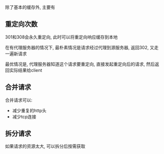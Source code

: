除了基本的缓存外, 主要有

## 重定向次数

301和308会永久重定向, 此时可以将重定向响应缓存到本地

在有代理服务器的情况下, 最朴素情况是请求经过代理到源服务器, 返回302, 又走一遍新请求

最优情况是, 代理服务器知道这个请求要重定向, 直接发起重定向后的请求, 然后返回实际结果给client

## 合并请求
合并请求可以:
- 减少重复的http头
- 减少tcp连接

## 拆分请求
如果请求的资源太大, 可以拆分后按需获取